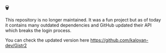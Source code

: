 ## 💀

This repository is no longer maintained. It was a fun project but as of today it contains many outdated dependencies and GitHub updated their API which breaks the login process.

You can check the updated version here https://github.com/kaloyan-dev/Gistr2
